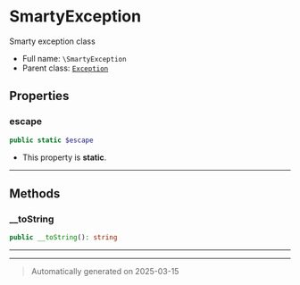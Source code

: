 
# SmartyException

Smarty exception class



* Full name: `\SmartyException`
* Parent class: [`Exception`](./Exception.md)



## Properties


### escape



```php
public static $escape
```



* This property is **static**.


***

## Methods


### __toString



```php
public __toString(): string
```












***


***
> Automatically generated on 2025-03-15

